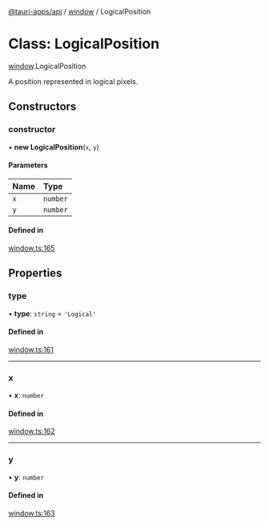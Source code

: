 [@tauri-apps/api](../README.md) / [window](../modules/window.md) / LogicalPosition

# Class: LogicalPosition

[window](../modules/window.md).LogicalPosition

A position represented in logical pixels.

## Constructors

### constructor

• **new LogicalPosition**(`x`, `y`)

#### Parameters

| Name | Type |
| :------ | :------ |
| `x` | `number` |
| `y` | `number` |

#### Defined in

[window.ts:165](https://github.com/tauri-apps/tauri/blob/86d82af/tooling/api/src/window.ts#L165)

## Properties

### type

• **type**: `string` = `'Logical'`

#### Defined in

[window.ts:161](https://github.com/tauri-apps/tauri/blob/86d82af/tooling/api/src/window.ts#L161)

___

### x

• **x**: `number`

#### Defined in

[window.ts:162](https://github.com/tauri-apps/tauri/blob/86d82af/tooling/api/src/window.ts#L162)

___

### y

• **y**: `number`

#### Defined in

[window.ts:163](https://github.com/tauri-apps/tauri/blob/86d82af/tooling/api/src/window.ts#L163)
